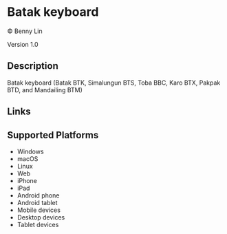 Batak keyboard
==============

© Benny Lin

Version 1.0

Description
-----------

Batak keyboard (Batak BTK, Simalungun BTS, Toba BBC, Karo BTX, Pakpak BTD, and Mandailing BTM)

Links
-----

Supported Platforms
-------------------
 * Windows
 * macOS
 * Linux
 * Web
 * iPhone
 * iPad
 * Android phone
 * Android tablet
 * Mobile devices
 * Desktop devices
 * Tablet devices

